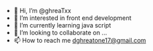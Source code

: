 - 👋 Hi, I’m @ghreaTxx
- 👀 I’m interested in front end development
- 🌱 I’m currently learning java script
- 💞️ I’m looking to collaborate on ...
- 📫 How to reach me dghreatone17@gmail.com

<!---
ghreaTxx/ghreaTxx is a ✨ special ✨ repository because its `README.md` (this file) appears on your GitHub profile.
You can click the Preview link to take a look at your changes.
--->
